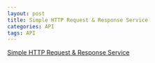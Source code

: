 ```yaml
---
layout: post
title: Simple HTTP Request & Response Service
categories: API
tags: API
---
```


[Simple HTTP Request & Response Service](https://pie.dev/)